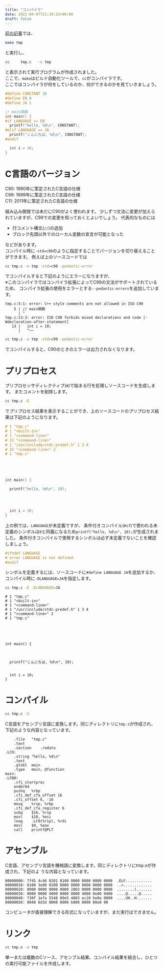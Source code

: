 ```yaml
---
title: "コンパイラ"
date: 2021-04-07T21:39:23+09:00
draft: false
---
```


[前の記事](../restart-c/)では、
```bash
make tmp
```
と実行し、
```bash
cc     tmp.c   -o tmp
```
と表示されて実行プログラムが作成されました。  
ここで、```make```はビルド自動化ツールで、```cc```がコンパイラです。  
ここではコンパイラが何をしているのか、何ができるのかを見ていきましょう。

```c
#define CONSTANT 10
#define EN 0
#define JA 1

// main関数
int main() {
#if LANGUAGE == EN
  printf("hello, %d\n", CONSTANT);
#elif LANGUAGE == JA
  printf("こんにちは, %d\n", CONSTANT);
#endif

  int i = 10;
}
```

# C言語のバージョン
C90: 1990年に策定されたC言語の仕様  
C99: 1999年に策定されたC言語の仕様  
C11: 2011年に策定されたC言語の仕様  

組み込み開発では未だにC90がよく使われます。
少しずつ文法に変更が加えられていますが、C99での変更を知っておくとよいでしょう。
代表的なものには  
- 行コメント構文(```//```)の追加  
- ブロック先頭以外でのローカル変数の宣言が可能となった

などがあります。  
コンパイル時に```-std=c90```のように指定することでバージョンを切り替えることができます。
例えば上のソースコードでは
```bash
cc tmp.c -o tmp -std=c90 -pedantic-error
```
でコンパイルすると下記のようにエラーになりますが、  
※このコンパイラではコンパイラ拡張によってC99の文法がサポートされているため、
コンパイラ拡張の使用をエラーとする```--pedantic-errors```を追加しています。
```
tmp.c:5:1: error: C++ style comments are not allowed in ISO C90
    5 | // main関数
      | ^
tmp.c:13:3: error: ISO C90 forbids mixed declarations and code [-Wdeclaration-after-statement]
   13 |   int i = 10;
      |   ^~~
```
```bash
cc tmp.c -o tmp -std=c99 -pedantic-error
```
でコンパイルすると、C90のときのエラーは出力されなくなります。

# プリプロセス
プリプロセッサディレクティブ(```#```)で始まる行を処理しソースコードを生成します。
またコメントを削除します。
```bash
cc tmp.c -E
```
でプリプロセス結果を表示することができ、上のソースコードのプリプロセス結果は下記のようになります。
```c
# 1 "tmp.c"
# 1 "<built-in>"
# 1 "<command-line>"
# 31 "<command-line>"
# 1 "/usr/include/stdc-predef.h" 1 3 4
# 32 "<command-line>" 2
# 1 "tmp.c"





int main() {

  printf("hello, %d\n", 10);




  int i = 10;
}
```
上の例では、```LANGUAGE```が未定義ですが、
条件付きコンパイル(```#if```)で使われる未定義のシンボルは```0```と同義になるため```printf("hello, %d\n", 10);```が生成されました。
条件付きコンパイルで使用するシンボルは必ず未定義でないことを確認しましょう。
```c
#ifndef LANGUAGE
# error LANGUAGE is not defined.
#endif
```
シンボルを定義するには、ソースコードに```#define LANGUAGE JA```を追加するか、
コンパイル時に```-DLANGUAGE=JA```を指定します。
```bash
cc tmp.c -E -DLANGUAGE=JA
```
```
# 1 "tmp.c"
# 1 "<built-in>"
# 1 "<command-line>"
# 1 "/usr/include/stdc-predef.h" 1 3 4
# 1 "<command-line>" 2
# 1 "tmp.c"





int main() {



  printf("こんにちは, %d\n", 10);


  int i = 10;
}
```
# コンパイル
```bash
cc tmp.c -S
```
C言語をアセンブリ言語に変換します。同じディレクトリに```tmp.s```が作成され、下記のような内容となっています。
```assembly
	.file	"tmp.c"
	.text
	.section	.rodata
.LC0:
	.string	"hello, %d\n"
	.text
	.globl	main
	.type	main, @function
main:
.LFB0:
	.cfi_startproc
	endbr64
	pushq	%rbp
	.cfi_def_cfa_offset 16
	.cfi_offset 6, -16
	movq	%rsp, %rbp
	.cfi_def_cfa_register 6
	subq	$16, %rsp
	movl	$10, %esi
	leaq	.LC0(%rip), %rdi
	movl	$0, %eax
	call	printf@PLT
```

# アセンブル
C言語、アセンブリ言語を機械語に変換します。同じディレクトリにtmp.oが作成され、下記のよ
うな内容となっています。
```
00000000: 7f45 4c46 0201 0100 0000 0000 0000 0000  .ELF............
00000010: 0100 3e00 0100 0000 0000 0000 0000 0000  ..>.............
00000020: 0000 0000 0000 0000 2803 0000 0000 0000  ........(.......
00000030: 0000 0000 4000 0000 0000 4000 0e00 0d00  ....@.....@.....
00000040: f30f 1efa 5548 89e5 4883 ec10 be0a 0000  ....UH..H.......
00000050: 0048 8d3d 0000 0000 b800 0000 00e8 00
```
コンピュータが直接理解できる形式になっていますが、まだ実行はできません。
# リンク
```bash
cc tmp.o -o tmp
```
単一または複数のCソース、アセンブル結果、コンパイル結果を結合し、ひとつの実行可能ファイルを作成します。
